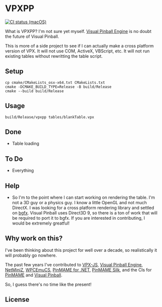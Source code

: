 # VPXPP

[![CI status (macOS)](https://github.com/jsm174/vpxpp/actions/workflows/vpxpp.yml/badge.svg?branch=main)](https://github.com/jsm174/vpxpp/actions)

What is VPXPP? I'm not sure yet myself. [Visual Pinball Engine](https://github.com/freezy/VisualPinball.Engine) is no doubt the future of Visual Pinball.

This is more of a side project to see if I can actually make a cross platform version of VPX. It will not use COM, ActiveX, VBScript, etc. It will not run existing tables without rewritting the table script. 

## Setup

```
cp cmake/CMakeLists_osx-x64.txt CMakeLists.txt
cmake -DCMAKE_BUILD_TYPE=Release -B build/Release
cmake --build build/Release
```

## Usage

```
build/Release/vpxpp tables/blankTable.vpx
```

## Done

- Table loading 

## To Do

- Everything

## Help

- So I'm to the point where I can start working on rendering the table. I'm not a 3D guy or a physics guy. I know a little OpenGL and not much DirectX. I was looking for a cross platform rendering library and settled on [bgfx](https://github.com/bkaradzic/bgfx). Visual Pinball uses Direct3D 9, so there is a ton of work that will be required to port it to bgfx. If you are interested in contributing, I would be extremely greatful! 

## Why work on this?

I've been thinking about this project for well over a decade, so realistically it will probably go nowhere. 

The past few years I've contributed to [VPX-JS](https://github.com/vpdb/vpx-js), [Visual Pinball Engine](https://github.com/VisualPinball), [NetMiniZ](https://github.com/jsm174/net-miniz), [WPCEmuCS](https://github.com/jsm174/wpc-emu-cs), [PinMAME for .NET](https://github.com/vpinball/pinmame-dotnet), [PinMAME Silk](https://github.com/jsm174/pinmame-silk), and the CIs for [PinMAME](https://github.com/vpinball/pinmame) and [Visual Pinball](https://github.com/vpinball/vpinball). 

So, I guess there's no time like the present!

## License
